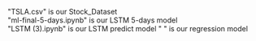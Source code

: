 "TSLA.csv" is our Stock_Dataset  
"ml-final-5-days.ipynb" is our LSTM 5-days model  
"LSTM (3).ipynb" is our LSTM predict model
" " is our regression model
